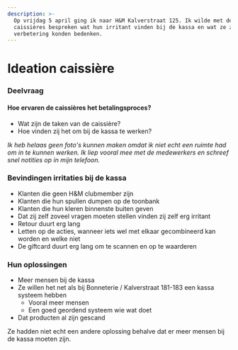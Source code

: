 ```yaml
---
description: >-
  Op vrijdag 5 april ging ik naar H&M Kalverstraat 125. Ik wilde met de
  caissières bespreken wat hun irritant vinden bij de kassa en wat ze zelf als
  verbetering konden bedenken.
---
```


# Ideation caissière

### Deelvraag

#### **Hoe ervaren de caissières het betalingsproces?** 

* Wat zijn de taken van de caissière? 
* Hoe vinden zij het om bij de kassa te werken? 

_Ik heb helaas geen foto's kunnen maken omdat ik niet echt een ruimte had om in te kunnen werken. Ik liep vooral mee met de medewerkers en schreef snel notities op in mijn telefoon._ 

### Bevindingen irritaties bij de kassa

* Klanten die geen H&M clubmember zijn
* Klanten die hun spullen dumpen op de toonbank
* Klanten die hun kleren binnenste buiten geven
* Dat zij zelf zoveel vragen moeten stellen vinden zij zelf erg irritant
* Retour duurt erg lang
* Letten op de acties, wanneer iets wel met elkaar gecombineerd kan worden en welke niet
* De giftcard duurt erg lang om te scannen en op te waarderen

### Hun oplossingen

* Meer mensen bij de kassa
* Ze willen het net als bij Bonneterie / Kalverstraat 181-183 een kassa systeem hebben
  * Vooral meer mensen
  * Een goed geordend systeem wie wat doet
* Dat producten al zijn gescand

Ze hadden niet echt een andere oplossing behalve dat er meer mensen bij de kassa moeten zijn. 

